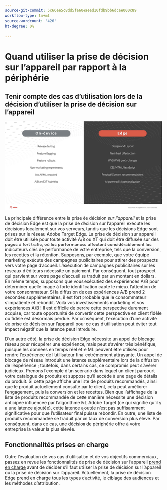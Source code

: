 ```yaml
---
source-git-commit: 5c66ee5c8dd5fe60eaeed10fdb9bb6dcee000c89
workflow-type: tm+mt
source-wordcount: '426'
ht-degree: 0%

---
```

# Quand utiliser la prise de décision sur l’appareil par rapport à la périphérie

## Tenir compte des cas d’utilisation lors de la décision d’utiliser la prise de décision sur l’appareil

![alt image](assets/comparison.jpeg)

La principale différence entre la prise de décision *sur l’appareil* et la prise de décision Edge est que la prise de décision sur l’appareil exécute les décisions localement sur vos serveurs, tandis que les décisions Edge sont prises sur le réseau Adobe Target Edge. La prise de décision sur appareil doit être utilisée pour toute activité A/B ou XT qui doit être diffusée sur des pages à fort trafic, où les performances affectent considérablement les indicateurs clés de performance de votre entreprise, tels que la conversion, les recettes et la rétention. Supposons, par exemple, que votre équipe marketing exécute des campagnes publicitaires pour attirer des prospects vers votre page d’accueil. L’exécution de campagnes publicitaires sur les réseaux d’éditeurs nécessite un paiement. Par conséquent, tout prospect qui parvient sur votre page d’accueil se traduit par un montant en dollars. En même temps, supposons que vous exécutiez des expériences A/B pour déterminer quelle image à forte identification capte le mieux l’attention de votre consommateur. Si la diffusion de ces expériences A/B prend 2 secondes supplémentaires, il est fort probable que le consommateur s’impatiente et rebondit. Voilà vos investissements marketing et vos expériences A/B ! Il est difficile de perdre cette perspective durement acquise, car toute opportunité de convertir cette perspective en client fidèle ou fidèle est désormais perdue. Par conséquent, l’exécution d’une activité de prise de décision sur l’appareil pour ce cas d’utilisation peut éviter tout impact négatif que la latence peut introduire.

D’un autre côté, la prise de décision Edge nécessite un appel de blocage réseau pour récupérer une expérience, mais peut s’avérer très bénéfique, puisque les données en temps réel et le ML peuvent être utilisés pour rendre l’expérience de l’utilisateur final extrêmement attrayante. Un appel de blocage de réseau introduit une latence supplémentaire lors de la diffusion de l’expérience ; toutefois, dans certains cas, ce compromis peut s’avérer judicieux. Prenons l’exemple d’un scénario dans lequel un client parcourt votre catalogue de produits et suppose qu’il accède à une page de détails du produit. Si cette page affiche une liste de produits recommandés, ainsi que le produit actuellement consulté par le client, cela peut améliorer l’engagement, puis la conversion et les recettes. Bien que l’affichage de la liste de produits recommandée de cette manière nécessite une décision anticipée influencée par l’algorithme ML Adobe Target (ce qui signifie qu’il y a une latence ajoutée), cette latence ajoutée n’est pas suffisamment significative pour que l’utilisateur final puisse rebondir. En outre, une liste de produits recommandée se traduit par un taux de conversion plus élevé. Par conséquent, dans ce cas, une décision de périphérie offre à votre entreprise la valeur la plus élevée.

## Fonctionnalités prises en charge

Outre l’évaluation de vos cas d’utilisation et de vos objectifs commerciaux, passez en revue les fonctionnalités de prise de décision sur l’appareil [prend en charge](../on-device-decisioning/supported-features.md) avant de décider s’il faut utiliser la prise de décision sur l’appareil ou la prise de décision sur l’appareil. Actuellement, la prise de décision Edge prend en charge tous les types d’activité, le ciblage des audiences et les méthodes d’attribution.